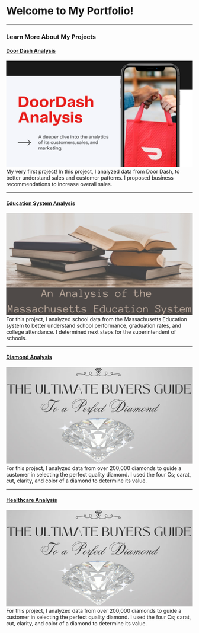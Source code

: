 # Welcome to My Portfolio!

---

### Learn More About My Projects

#### [Door Dash Analysis](https://www.linkedin.com/pulse/doordash-analytics-catherine-gonzales/)
<img src="images/Doordash.png"/>
My very first project! In this project, I analyzed data from Door Dash, to better understand sales and customer patterns. I proposed business recommendations to increase overall sales.

---

#### [Education System Analysis](https://www.linkedin.com/pulse/deep-dive-massachusetts-education-system-how-schools-gonzales/)
<img src="images/Education.png"/>
For this project, I analyzed school data from the Massachusetts Education system to better understand school performance, graduation rates, and college attendance. I determined next steps for the superintendent of schools.

---

#### [Diamond Analysis](https://www.linkedin.com/pulse/4cs-buying-quality-diamond-catherine-gonzales%3FtrackingId=faM3EgY6R2WiHNFDqiO6%252Bw%253D%253D/?trackingId=faM3EgY6R2WiHNFDqiO6%2Bw%3D%3D)
<img src="images/DIAMOND.png"/>
For this project, I analyzed data from over 200,000 diamonds to guide a customer in selecting the perfect quality diamond. I used the four Cs; carat, cut, clarity, and color of a diamond to determine its value.

---

#### [Healthcare Analysis](https://www.linkedin.com/pulse/analysis-patient-health-information-catherine-gonzales%3FtrackingId=MDHIZeXPSLy7mGgcKAoelg%253D%253D/?trackingId=MDHIZeXPSLy7mGgcKAoelg%3D%3D)
<img src="images/DIAMOND.png"/>
For this project, I analyzed data from over 200,000 diamonds to guide a customer in selecting the perfect quality diamond. I used the four Cs; carat, cut, clarity, and color of a diamond to determine its value.


